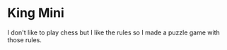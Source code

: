 # King Mini

I don't like to play chess but I like the rules so I made a puzzle game with those rules.
